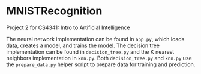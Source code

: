 # MNISTRecognition
Project 2 for CS4341: Intro to Artificial Intelligence

The neural network implementation can be found in `app.py`, which loads data,
creates a model, and trains the model. The decision tree implementation
can be found in `decision_tree.py` and the K nearest neighbors
implementation in `knn.py`. Both `decision_tree.py` and `knn.py` use the
`prepare_data.py` helper script to prepare data for training and
prediction.
